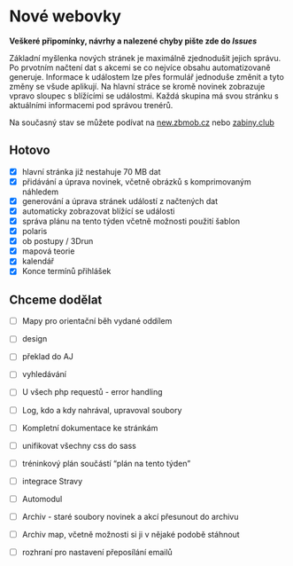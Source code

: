 # Nové webovky
**Veškeré připomínky, návrhy a nalezené chyby pište zde do _Issues_**  

Základní myšlenka nových stránek je maximálně zjednodušit jejich správu. Po prvotním načtení dat s akcemi se co nejvíce obsahu automatizovaně generuje. Informace k událostem lze přes formulář jednoduše změnit a tyto změny se všude aplikují. Na hlavní stráce se kromě novinek zobrazuje vpravo sloupec s blížícími se událostmi. Každá skupina má svou stránku s aktuálními informacemi pod správou trenérů.

Na současný stav se můžete podívat na [new.zbmob.cz](https://new.zbmob.cz) nebo [zabiny.club](https://zabiny.club)

## Hotovo
- [x] hlavní stránka již nestahuje 70 MB dat
- [x] přidávání a úprava novinek, včetně obrázků s komprimovaným náhledem
- [x] generování a úprava stránek událostí z načtených dat
- [x] automaticky zobrazovat blížící se události
- [x] správa plánu na tento týden včetně možnosti použití šablon
- [x] polaris
- [x] ob postupy / 3Drun
- [x] mapová teorie
- [x] kalendář
- [x] Konce termínů přihlášek
## Chceme dodělat
- [ ] Mapy pro orientační běh vydané oddílem
- [ ] design
- [ ] překlad do AJ
- [ ] vyhledávání
- [ ] U všech php requestů - error handling 
- [ ] Log, kdo a kdy nahrával, upravoval soubory 
- [ ] Kompletní dokumentace ke stránkám 
- [ ] unifikovat všechny css do sass
- [ ] tréninkový plán součástí “plán na tento týden”
- [ ] integrace Stravy
- [ ] Automodul
- [ ] Archiv - staré soubory novinek a akcí přesunout do archivu
- [ ] Archiv map, včetně možnosti si ji v nějaké podobě stáhnout
- [ ] rozhraní pro nastavení přeposílání emailů 



